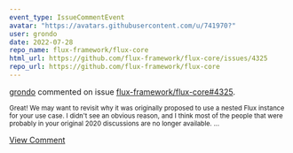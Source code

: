 ```yaml
---
event_type: IssueCommentEvent
avatar: "https://avatars.githubusercontent.com/u/741970?"
user: grondo
date: 2022-07-28
repo_name: flux-framework/flux-core
html_url: https://github.com/flux-framework/flux-core/issues/4325
repo_url: https://github.com/flux-framework/flux-core
---
```


<a href='https://github.com/grondo' target='_blank'>grondo</a> commented on issue <a href='https://github.com/flux-framework/flux-core/issues/4325' target='_blank'>flux-framework/flux-core#4325</a>.

<small>Great! We may want to revisit why it was originally proposed to use a nested Flux instance for your use case. I didn't see an obvious reason, and I think most of the people that were probably in your original 2020 discussions are no longer available....</small>

<a href='https://github.com/flux-framework/flux-core/issues/4325' target='_blank'>View Comment</a>
